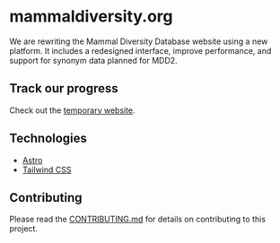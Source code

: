 # mammaldiversity.org

We are rewriting the Mammal Diversity Database website using a new platform. It includes a redesigned interface, improve performance, and support for synonym data planned for MDD2.

## Track our progress

Check out the [temporary website](https://hhandika.github.io/).

## Technologies

- [Astro](https://astro.build/)
- [Tailwind CSS](https://tailwindcss.com/)

## Contributing

Please read the [CONTRIBUTING.md](CONTRIBUTING.md) for details on contributing to this project.
